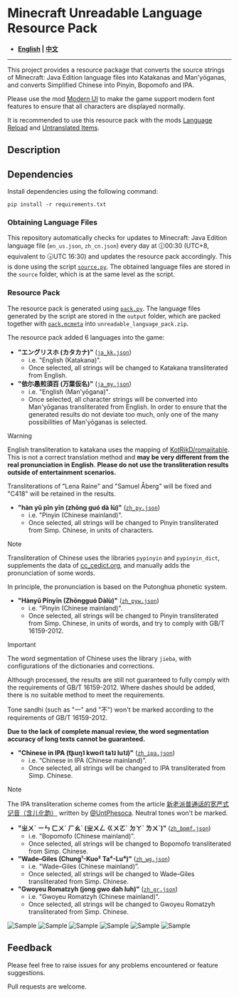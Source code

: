 # Minecraft Unreadable Language Resource Pack

- **[English](README_en.md) | [中文](README.md)**

----

This project provides a resource package that converts the source strings of Minecraft: Java Edition language files into Katakanas and Man'yōganas, and converts Simplified Chinese into Pinyin, Bopomofo and IPA.

Please use the mod [Modern UI](https://modrinth.com/mod/modern-ui) to make the game support modern font features to ensure that all characters are displayed normally.

It is recommended to use this resource pack with the mods [Language Reload](https://modrinth.com/mod/language-reload) and [Untranslated Items](https://www.curseforge.com/minecraft/mc-mods/untranslated-items).

## Description

## Dependencies

Install dependencies using the following command:

``` shell
pip install -r requirements.txt
```

### Obtaining Language Files

This repository automatically checks for updates to Minecraft: Java Edition language file (`en_us.json`, `zh_cn.json`) every day at 🕧00:30 (UTC+8, equivalent to 🕟UTC 16:30) and updates the resource pack accordingly. This is done using the script [`source.py`](source.py). The obtained language files are stored in the `source` folder, which is at the same level as the script.

### Resource Pack

The resource pack is generated using [`pack.py`](pack.py). The language files generated by the script are stored in the `output` folder, which are packed together with [`pack.mcmeta`](pack.mcmeta) into `unreadable_language_pack.zip`.

The resource pack added 6 languages into the game:

- **"エングリスホ (カタカナ)"** ([`ja_kk.json`](output/ja_kk.json))
  - i.e. "English (Katakana)".
  - Once selected, all strings will be changed to Katakana transliterated from English.
- **"依尓愚煎須百 (万葉仮名)"** ([`ja_my.json`](output/ja_my.json))
  - i.e. "English (Man'yōgana)".
  - Once selected, all character strings will be converted into Man'yōganas transliterated from English. In order to ensure that the generated results do not deviate too much, only one of the many possibilities of Man'yōganas is selected.

> [!WARNING]
> English transliteration to katakana uses the mapping of [KotRikD/romajitable](https://github.com/KotRikD/romajitable). This is not a correct translation method and **may be very different from the real pronunciation in English**. **Please do not use the transliteration results outside of entertainment scenarios.**
>
> Transliterations of "Lena Raine" and "Samuel Åberg" will be fixed and "C418" will be retained in the results.

- **"hàn yǔ pīn yīn (zhōng guó dà lù)"** ([`zh_py.json`](output/zh_py.json))
  - i.e. "Pinyin (Chinese mainland)".
  - Once selected, all strings will be changed to Pinyin transliterated from Simp. Chinese, in units of characters.

> [!NOTE]
> Transliteration of Chinese uses the libraries `pypinyin` and `pypinyin_dict`, supplements the data of [cc_cedict.org](https://cc-cedict.org/), and manually adds the pronunciation of some words.
>
> In principle, the pronunciation is based on the Putonghua phonetic system.

- **"Hànyǔ Pīnyīn (Zhōngguó Dàlù)"** ([`zh_pyw.json`](output/zh_pyw.json))
  - i.e. "Pinyin (Chinese mainland)".
  - Once selected, all strings will be changed to Pinyin transliterated from Simp. Chinese, in units of words, and try to comply with GB/T 16159-2012.

> [!IMPORTANT]
> The word segmentation of Chinese uses the library `jieba`, with configurations of the dictionaries and corrections.
>
> Although processed, the results are still not guaranteed to fully comply with the requirements of GB/T 16159-2012. Where dashes should be added, there is no suitable method to meet the requirements.
>
> Tone sandhi (such as "一" and "不") won't be marked according to the requirements of GB/T 16159-2012.
>
> **Due to the lack of complete manual review, the word segmentation accuracy of long texts cannot be guaranteed.**

- **"Chinese in IPA (t͡ʂʊŋ˥ kwo˧˥ ta˥˩ lu˥˩)"** ([`zh_ipa.json`](output/zh_ipa.json))
  - i.e. “Chinese in IPA (Chinese mainland)”.
  - Once selected, all strings will be changed to IPA transliterated from Simp. Chinese.

> [!NOTE]
> The IPA transliteration scheme comes from the article [新老派普通话的宽严式记音（含儿化韵）](https://zhuanlan.zhihu.com/p/38258415) written by [@UntPhesoca](https://www.zhihu.com/people/UntW). Neutral tones won't be marked.

- **"ㄓㄨˋ ㄧㄣ ㄈㄨˊ ㄏㄠˋ (ㄓㄨㄥ ㄍㄨㄛˊ ㄉㄚˋ ㄌㄨˋ)"** ([`zh_bpmf.json`](output/zh_bpmf.json))
  - i.e. "Bopomofo (Chinese mainland)”.
  - Once selected, all strings will be changed to Bopomofo transliterated from Simp. Chinese.
- **"Wade–Giles (Chung¹-Kuo² Ta⁴-Lu⁴)"** ([`zh_wg.json`](output/zh_wg.json))
  - i.e. "Wade–Giles (Chinese mainland)”.
  - Once selected, all strings will be changed to Wade–Giles transliterated from Simp. Chinese.
- **"Gwoyeu Romatzyh (jong gwo dah luh)"** ([`zh_gr.json`](output/zh_gr.json))
  - i.e. "Gwoyeu Romatzyh (Chinese mainland)”.
  - Once selected, all strings will be changed to Gwoyeu Romatzyh transliterated from Simp. Chinese.

![Sample](sample/sample_ja_kk.png)
![Sample](sample/sample_ja_my.png)
![Sample](sample/sample_zh_py.png)
![Sample](sample/sample_zh_pyw.png)
![Sample](sample/sample_zh_ipa.png)
![Sample](sample/sample_zh_bpmf.png)

## Feedback

Please feel free to raise issues for any problems encountered or feature suggestions.

Pull requests are welcome.
